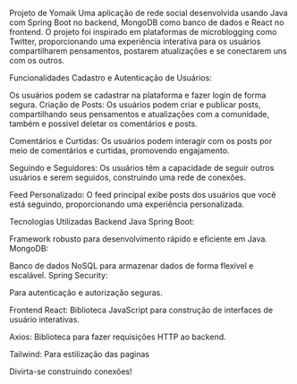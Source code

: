 Projeto de Yomaik
Uma aplicação de rede social desenvolvida usando Java com Spring Boot no backend, MongoDB como banco de dados e React no frontend. O projeto foi inspirado em plataformas de microblogging como Twitter, proporcionando uma experiência interativa para os usuários compartilharem pensamentos, postarem atualizações e se conectarem uns com os outros.

Funcionalidades
Cadastro e Autenticação de Usuários:

Os usuários podem se cadastrar na plataforma e fazer login de forma segura.
Criação de Posts:
Os usuários podem criar e publicar posts, compartilhando seus pensamentos e atualizações com a comunidade, também e possivel deletar os comentários e posts.

Comentários e Curtidas:
Os usuários podem interagir com os posts por meio de comentários e curtidas, promovendo engajamento.

Seguindo e Seguidores:
Os usuários têm a capacidade de seguir outros usuários e serem seguidos, construindo uma rede de conexões.

Feed Personalizado:
O feed principal exibe posts dos usuários que você está seguindo, proporcionando uma experiência personalizada.

Tecnologias Utilizadas
Backend
Java Spring Boot:

Framework robusto para desenvolvimento rápido e eficiente em Java.
MongoDB:

Banco de dados NoSQL para armazenar dados de forma flexível e escalável.
Spring Security:

Para autenticação e autorização seguras.

Frontend
React:
Biblioteca JavaScript para construção de interfaces de usuário interativas.

Axios:
Biblioteca para fazer requisições HTTP ao backend.

Tailwind:
Para estilização das paginas

Divirta-se construindo conexões!
